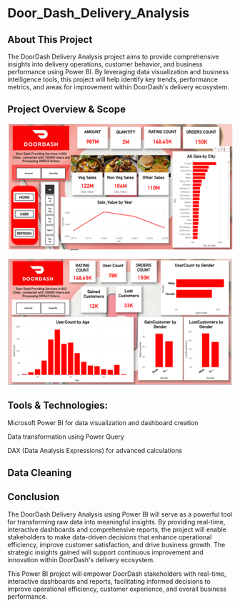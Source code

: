 # Door_Dash_Delivery_Analysis
## About This Project

The DoorDash Delivery Analysis project aims to provide comprehensive insights into delivery operations, customer behavior, and business performance using Power BI. By leveraging data visualization and business intelligence tools, this project will help identify key trends, performance metrics, and areas for improvement within DoorDash's delivery ecosystem.

## Project Overview & Scope

![image alt](https://github.com/girishvalluri192/Door_Dash_Delivery_Analysis/blob/main/Home_Page.png)


![image alt](https://github.com/girishvalluri192/Door_Dash_Delivery_Analysis/blob/main/User_Performance.png)

## Tools & Technologies:

Microsoft Power BI for data visualization and dashboard creation

Data transformation using Power Query

DAX (Data Analysis Expressions) for advanced calculations




## Data Cleaning






## Conclusion

The DoorDash Delivery Analysis using Power BI will serve as a powerful tool for transforming raw data into meaningful insights. By providing real-time, interactive dashboards and comprehensive reports, the project will enable stakeholders to make data-driven decisions that enhance operational efficiency, improve customer satisfaction, and drive business growth. The strategic insights gained will support continuous improvement and innovation within DoorDash's delivery ecosystem.

This Power BI project will empower DoorDash stakeholders with real-time, interactive dashboards and reports, facilitating informed decisions to improve operational efficiency, customer experience, and overall business performance.

